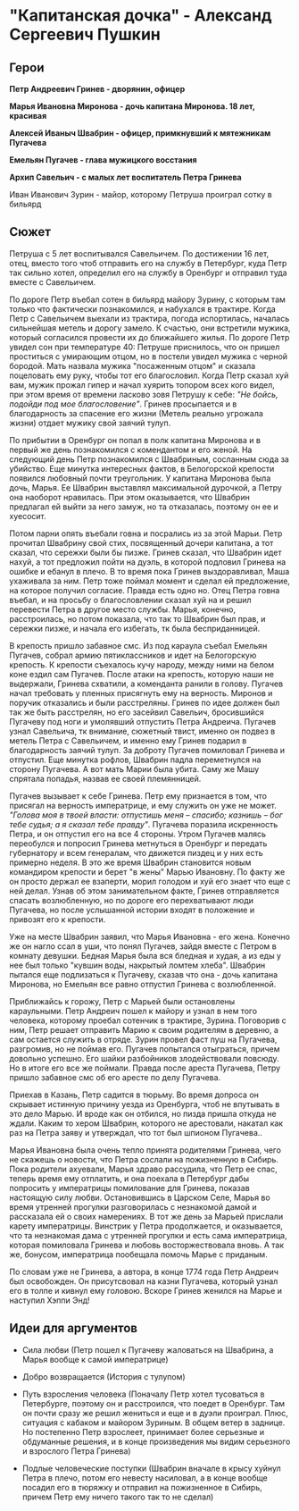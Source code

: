 "Капитанская дочка" - Александ Сергеевич Пушкин
====================================================


Герои
----------------------------------------------------

**Петр Андреевич Гринев - дворянин, офицер**

**Марья Ивановна Миронова - дочь капитана Миронова. 18 лет, красивая**

**Алексей Иваныч Швабрин - офицер, примкнувший к мятежникам Пугачева**

**Емельян Пугачев - глава мужицкого восстания**

**Архип Савельич - с малых лет воспитатель Петра Гринева**

Иван Иванович Зурин - майор, которому Петруша проиграл сотку в бильярд

Сюжет
----------------------------------------------------

Петруша с 5 лет воспитывался Савельичем. По достижении 16 лет, отец, вместо того чтоб отправить его на службу в Петербург, куда Петр так сильно хотел, определил его на службу в Оренбург и отправил туда вместе с Савельичем. 

По дороге Петр въебал сотен в бильярд майору Зурину, с которым там только что фактически познакомился, и набухался в трактире. Когда Петр с Савельичем выехали из трактира, погода испортилась, началась сильнейшая метель и дорогу замело. К счастью, они встретили мужика, который согласился провести их до ближайшего жилья. По дороге Петр увидел сон при температуре 40: Петруше приснилось, что он пришел проститься с умирающим отцом, но в постели увидел мужика с черной бородой. Мать назвала мужика "посаженным отцом" и сказала поцеловать ему руку, чтобы тот его благословил. Когда Петр сказал хуй вам, мужик прожал гипер и начал хуярить топором всех кого видел, при этом время от времени ласково зовя Петрушу к себе: *"Не бойсь, подойди под мое благословение"*. Гринев просыпается и в благодарность за спасение его жизни (Метель реально угрожала жизни) отдает мужику свой заячий тулуп. 

По прибытии в Оренбург он попал в полк капитана Миронова и в первый же день познакомился с комендантом и его женой. На следующий день Петр познакомился с Швабриным, сосланным сюда за убийство. Еще минутка интересных фактов, в Белогорской крепости появился любовный почти треугольник. У капитана Миронова была дочь, Марья. Ее Швабрин выставлял максимальной дурочкой, а Петру она наоборот нравилась. При этом оказывается, что Швабрин предлагал ей выйти за него замуж, но та отказалась, поэтому он ее и хуесосит. 

Потом парни опять въебали говна и посрались из за этой Марьи. Петр прочитал Швабрину свой стих, посвященный дочери капитана, а тот сказал, что сережки были бы пизже. Гринев сказал, что Швабрин идет нахуй, а тот предложил пойти на дуэль, в которой подловил Гринева на ошибке и ебанул в плечо. В то время пока Гринев выздоравливал, Маша ухаживала за ним. Петр тоже поймал момент и сделал ей предложение, на которое получил согласие. Правда есть одно но. Отец Петра говна въебал, и на просьбу о благословлении сказал хуй на и решил перевести Петра в другое место службы. Марья, конечно, расстроилась, но потом показала, что так то Швабрин был прав, и сережки пизже, и начала его избегать, тк была бесприданницей. 

В крепость пришло забавное смс. Из под караула съебал Емельян Пугачев, собрал армию пятиклассников и идет на Белогорскую крепость. К крепости съехалось кучу народу, между ними на белом коне ездил сам Пугачев. После атаки на крепость, которую наши не выдержали, Гринева схватили, а коменданта ранили в голову. Пугачев начал требовать у пленных присягнуть ему на верность. Миронов и поручик отказались и были расстреляны. Гринев по идее должен был так же быть расстрелян, но его засейвил Савельич, бросившийся Пугачеву под ноги и умолявший отпустить Петра Андреича. Пугачев узнал Савельича, тк внимание, сюжетный твист, именно он подвез в метель Петра с Савельичем, и именно ему Гринев подарил в благодарность заячий тулуп. За доброту Пугачев помиловал Гринева и отпустил. Еще минутка рофлов, Швабрин падла переметнулся на сторону Пугачева. А вот мать Марии была убита. Саму же Машу спрятала попадья, назвав ее своей племянницей. 

Пугачев вызывает к себе Гринева. Петр ему признается в том, что присягал на верность императрице, и ему служить он уже не может. *"Голова моя в твоей власти: отпустишь меня – спасибо; казнишь – бог тебе судья; а я сказал тебе правду"*. Пугачева поразила искренность Петра, и он отпустил его на все 4 стороны. Утром Пугачев малясь переобулся и попросил Гринева метнуться в Оренбург и передать губернатору и всем генералам, что движется пиздец и у них есть примерно неделя. В это же время Швабрин становится новым командиром крепости и берет "в жены" Марью Ивановну. По факту же он просто держал ее взаперти, морил голодом и хуй его знает что еще с ней делал. Узнав об этом занимательном факте, Гринев отправляется спасать возлюбленную, но по дороге его перехватывают люди Пугачева, но после услышанной истории входят в положение и привозят его к крепости. 

Уже на месте Швабрин заявил, что Марья Ивановна - его жена. Конечно же он нагло ссал в уши, что понял Пугачев, зайдя вместе с Петром в комнату девушки. Бедная Марья была вся бледная и худая, а из еды у нее был только "кувшин воды, накрытый ломтем хлеба". Швабрин пытался еще подлизаться к Пугачеву, сказав что она - дочь капитана Миронова, но Емельян все равно отпустил Гринева с возлюбленной. 

Приближайсь к горожу, Петр с Марьей были остановлены караульными. Петр Андреич пошел к майору и узнал в нем того человека, которому проебал сотенчик в трактире, Зурина. Поговорив с ним, Петр решает отправить Марию к своим родителям в деревню, а сам остается служить в отряде. Зурин провел фаст пуш на Пугачева, разгромив, но не поймав его. Пугачев попытался отыграться, причем довольно успешно. Его шайки разбойников злодействовали повсюду. Но в итоге его все же поймали. Правда после ареста Пугачева, Петру пришло забавное смс об его аресте по делу Пугачева. 

Приехав в Казань, Петр садится в тюрьму. Во время допроса он скрывает истинную причину уезда из Оренбурга, чтоб не впутывать в это дело Марью. И вроде как он отбился, но пизда пришла откуда не ждали. Каким то хером Швабрин, которого не арестовали, накатал как раз на Петра заяву и утверждал, что тот был шпионом Пугачева.. 

Марья Ивановна была очень тепло принята родителями Гринева, чего не скажешь о новости, что Петра сослали на пожизненную в Сибирь. Пока родители ахуевали, Марья здраво рассудила, что Петр ее спас, теперь время ему отплатить, и она поехала в Петербург дабы попросить у императрицы помилование для Гринева, показав настоящую силу любви. Остановившись в Царском Селе, Марья во время утренней прогулки разговорилась с незнакомой дамой и рассказала ей о своих намерениях. В тот же день за Марьей прислали карету императрицы. Винстрик у Петра продолжается, и оказывается, что та незнакомая дама с утренней прогулки и есть сама императрица, которая помиловала Гринева и любовь восторжествовала вновь. А так же, бонусом, императрица пообещала помочь Марье с приданым.

По словам уже не Гринева, а автора, в конце 1774 года Петр Андреич был освобожден. Он присутсвовал на казни Пугачева, который узнал его в толпе и кивнул ему головою. Вскоре Гринев женился на Марье и наступил Хэппи Энд!

Идеи для аргументов
----------------------------------------------------

- Сила любви (Петр пошел к Пугачеву жаловаться на Швабрина, а Марья вообще к самой императрице)

- Добро возвращается (История с тулупом)

- Путь взросления человека (Поначалу Петр хотел тусоваться в Петербурге, поэтому он и расстроился, что поедет в Оренбург. Там он почти сразу же решил жениться и еще и в дуэли проиграл. Плюс, ситуация с кабаком и майором Зуриным. В общем ветер в заднице. Но постепенно Петр взрослеет, принимает более серьезные и обдуманные решения, и в конце произведения мы видим серьезного и взрослого Петра Гринева)

- Подлые человеческие поступки (Швабрин вначале в крысу хуйнул Петра в плечо, потом его невесту насиловал, а в конце вообще посадил его в тюряжку и отправил на пожизненное в Сибирь, причем Петр ему ничего такого так то не сделал)